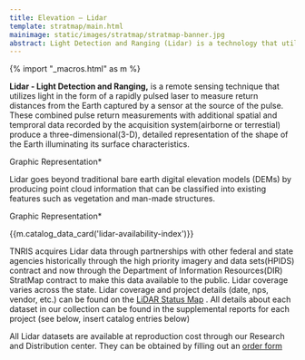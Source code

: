 ```yaml
---
title: Elevation – Lidar
template: stratmap/main.html
mainimage: static/images/stratmap/stratmap-banner.jpg
abstract: Light Detection and Ranging (Lidar) is a technology that utilizes lasers to measure the distance from an airborne sensor  to points on the ground.
---
```

{% import "_macros.html" as m %}


<p class="lead"><strong>Lidar - Light Detection and Ranging,</strong> is a remote sensing technique that utilizes light in the form of a rapidly pulsed laser to measure return distances from the Earth captured by a sensor at the source of the pulse. These combined pulse return measurements with additional spatial and temproral data recorded by the acquisition system(airborne or terrestial) produce a three-dimensional(3-D), detailed representation of the shape of the Earth illuminating its surface characteristics.</p>

Graphic Representation*

 Lidar goes beyond traditional bare earth digital elevation models (DEMs) by producing point cloud information that can be classified into existing features such as vegetation and man-made structures.
 
 Graphic Representation*

{{m.catalog_data_card('lidar-availability-index')}}

TNRIS acquires Lidar data through partnerships with other federal and state agencies historically through the high priority imagery and data sets(HPIDS) contract and now through the Department of Information Resources(DIR) StratMap contract to make this data available to the public. Lidar coverage varies across the state. Lidar coverage and project details (date, nps, vendor, etc.) can be found on the [LiDAR Status Map](https://tnris-twdb.cartodb.com/u/tnris/viz/41bcf87c-0248-11e6-b572-0e31c9be1b51/public_map) . All details about each dataset in our collection can be found in the supplemental reports for each project (see below, insert catalog entries below)

All Lidar datasets are available at reproduction cost through our Research and Distribution center. They can be obtained by filling out an [order form](https://tnris.org/order-data/)

